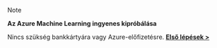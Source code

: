 > [!NOTE]
> 
> **Az Azure Machine Learning ingyenes kipróbálása**
> 
> Nincs szükség bankkártyára vagy Azure-előfizetésre. <a href="https://studio.azureml.net/?selectAccess=true&o=2" target="_blank">**Első lépések >**</a>
> 
> 



<!--HONumber=Nov16_HO2-->


